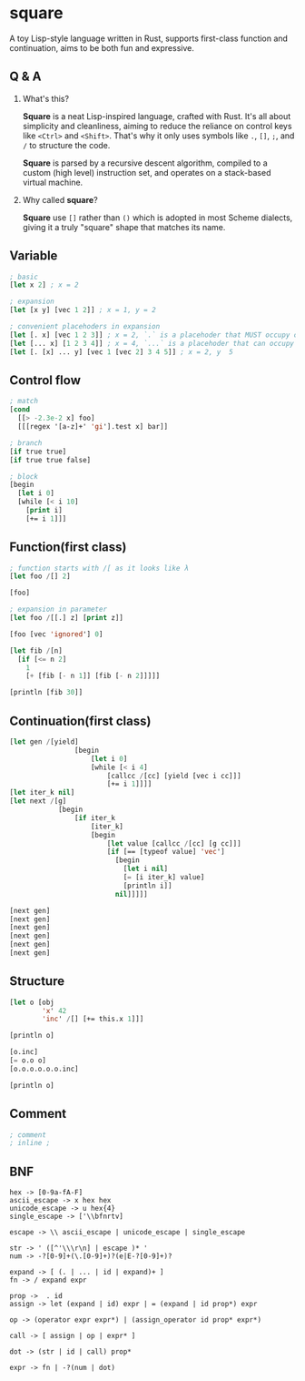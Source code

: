 # square

A toy Lisp-style language written in Rust, supports first-class function and continuation, aims to be both fun and expressive.

## Q & A

1.  What's this?

    **Square** is a neat Lisp-inspired language, crafted with Rust. It's all about simplicity and cleanliness, aiming to reduce the reliance on control keys like `<Ctrl>` and `<Shift>`. That's why it only uses symbols like `.`, `[]`, `;`, and `/` to structure the code.

    **Square** is parsed by a recursive descent algorithm, compiled to a custom (high level) instruction set, and operates on a stack-based virtual machine.

2.  Why called **square**?

    **Square** use `[]` rather than `()` which is adopted in most Scheme dialects, giving it a truly "square" shape that matches its name.

## Variable

```lisp
; basic
[let x 2] ; x = 2

; expansion
[let [x y] [vec 1 2]] ; x = 1, y = 2

; convenient placehoders in expansion
[let [. x] [vec 1 2 3]] ; x = 2, `.` is a placehoder that MUST occupy one position
[let [... x] [1 2 3 4]] ; x = 4, `...` is a placehoder that can occupy zero or as many positions as possible
[let [. [x] ... y] [vec 1 [vec 2] 3 4 5]] ; x = 2, y  5
```

## Control flow

```lisp
; match
[cond
  [[> -2.3e-2 x] foo]
  [[[regex '[a-z]+' 'gi'].test x] bar]]

; branch
[if true true]
[if true true false]

; block
[begin 
  [let i 0]
  [while [< i 10]
    [print i]
    [+= i 1]]]
```

## Function(first class)

```lisp
; function starts with /[ as it looks like λ
[let foo /[] 2]

[foo]

; expansion in parameter
[let foo /[[.] z] [print z]]

[foo [vec 'ignored'] 0]

[let fib /[n] 
  [if [<= n 2] 
    1
    [+ [fib [- n 1]] [fib [- n 2]]]]]

[println [fib 30]]
```

## Continuation(first class)

```lisp
[let gen /[yield]
                [begin 
                    [let i 0]
                    [while [< i 4]
                        [callcc /[cc] [yield [vec i cc]]]
                        [+= i 1]]]]
[let iter_k nil]
[let next /[g]
            [begin 
                [if iter_k
                    [iter_k]
                    [begin
                        [let value [callcc /[cc] [g cc]]]
                        [if [== [typeof value] 'vec']
                          [begin 
                            [let i nil]
                            [= [i iter_k] value]
                            [println i]]
                          nil]]]]]

[next gen]
[next gen]
[next gen]
[next gen]
[next gen]
[next gen]
```

## Structure

```lisp
[let o [obj 
        'x' 42
        'inc' /[] [+= this.x 1]]]

[println o]

[o.inc]
[= o.o o]
[o.o.o.o.o.o.inc]

[println o]
```

## Comment

```lisp
; comment
; inline ;
```

## BNF

    hex -> [0-9a-fA-F]
    ascii_escape -> x hex hex
    unicode_escape -> u hex{4}
    single_escape -> ['\\bfnrtv]

    escape -> \\ ascii_escape | unicode_escape | single_escape

    str -> ' ([^'\\\r\n] | escape )* '
    num -> -?[0-9]+(\.[0-9]+)?(e|E-?[0-9]+)?

    expand -> [ (. | ... | id | expand)+ ]
    fn -> / expand expr

    prop ->  . id
    assign -> let (expand | id) expr | = (expand | id prop*) expr

    op -> (operator expr expr*) | (assign_operator id prop* expr*)

    call -> [ assign | op | expr* ]

    dot -> (str | id | call) prop*

    expr -> fn | -?(num | dot)
